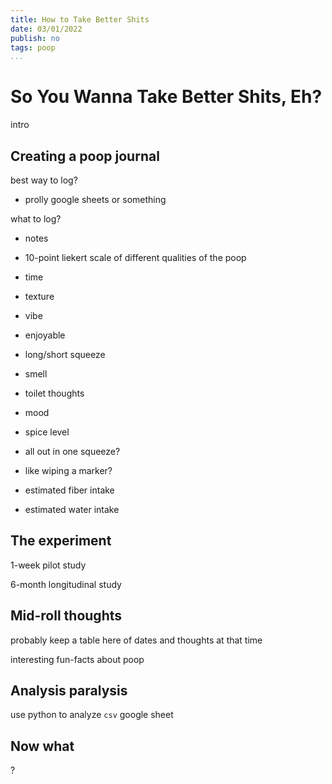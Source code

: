 ```yaml
---
title: How to Take Better Shits
date: 03/01/2022
publish: no
tags: poop
...
```


# So You Wanna Take Better Shits, Eh?

intro

## Creating a poop journal

best way to log?

- prolly google sheets or something

what to log?

- notes
- 10-point liekert scale of different qualities of the poop

- time
- texture
- vibe
- enjoyable
- long/short squeeze
- smell
- toilet thoughts
- mood

- spice level
- all out in one squeeze?
- like wiping a marker?

- estimated fiber intake
- estimated water intake

## The experiment

1-week pilot study

6-month longitudinal study

## Mid-roll thoughts

probably keep a table here of dates and thoughts at that time

interesting fun-facts about poop

## Analysis paralysis

use python to analyze `csv` google sheet

## Now what

?
